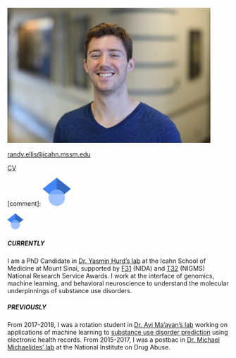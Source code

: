 ![Randy Ellis, 2018](headshot_scaled8percent.jpg)

randy.ellis@icahn.mssm.edu

[CV](incomplete_CV.pdf) 

[comment]: [![Google Scholar](64px-Google_Scholar_logo.svg.png "Google Scholar")](https://scholar.google.com/citations?user=LwXbZDcAAAAJ&hl=en)

<a href="https://scholar.google.com/citations?user=LwXbZDcAAAAJ&hl=en"><img src="64px-Google_Scholar_logo.svg.png" width="36"></a>




##### CURRENTLY
I am a PhD Candidate in [Dr. Yasmin Hurd’s lab](http://labs.neuroscience.mssm.edu/project/hurd-lab/) at the Icahn School of Medicine at Mount Sinai, supported by [F31](https://researchtraining.nih.gov/programs/fellowships/f31) (NIDA) and [T32](https://researchtraining.nih.gov/programs/training-grants/t32) (NIGMS) National Research Service Awards. I work at the interface of genomics, machine learning, and behavioral neuroscience to understand the molecular underpinnings of substance use disorders. 

##### PREVIOUSLY 
From 2017-2018, I was a rotation student in [Dr. Avi Ma’ayan’s lab](https://labs.icahn.mssm.edu/maayanlab/) working on applications of machine learning to [substance use disorder prediction](https://biodatamining.biomedcentral.com/articles/10.1186/s13040-019-0193-0) using electronic health records. From 2015-2017, I was a postbac in [Dr. Michael Michaelides’ lab](http://www.michaelideslab.org/) at the National Institute on Drug Abuse. 
